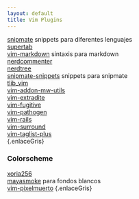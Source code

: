 ```yaml
---
layout: default
title: Vim Plugins
---
```

 
[snipmate](http://github.com/msanders/snipmate.vim) snippets para diferentes lenguajes  
[supertab](http://github.com/ervandew/supertab)  
[vim-markdown](http://github.com/allison/vim-markdown) sintaxis para markdown  
[nerdcommenter](https://github.com/scrooloose/nerdcommenter)  
[nerdtree](https://github.com/scrooloose/nerdtree)  
[snipmate-snippets](https://github.com/juanpabloaj/snipmate-snippets) snippets para snipmate  
[tlib_vim](https://github.com/tomtom/tlib_vim)  
[vim-addon-mw-utils](https://github.com/MarcWeber/vim-addon-mw-utils)  
[vim-extradite](https://github.com/juanpabloaj/vim-extradite)  
[vim-fugitive](https://github.com/tpope/vim-fugitive)  
[vim-pathogen](https://github.com/tpope/vim-pathogen)  
[vim-rails](https://github.com/tpope/vim-rails)  
[vim-surround](https://github.com/tpope/vim-surround)  
[vim-taglist-plus](https://github.com/int3/vim-taglist-plus)  
{.enlaceGris}

### Colorscheme

[xoria256](http://github.com/vim-scripts/xoria256.vim)  
[mayasmoke](http://github.com/vim-scripts/mayansmoke) para fondos blancos  
[vim-pixelmuerto](https://github.com/juanpabloaj/vim-pixelmuerto)
{.enlaceGris}
